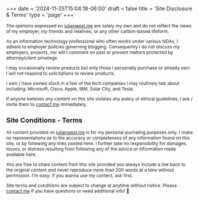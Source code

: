 +++
date = '2024-11-25T15:04:18-06:00'
draft = false
title = 'Site Disclosure & Terms'
type = 'page'
+++

<div style="font-size: 12px;">
The opinions expressed on <a href="https://julianwest.me">julianwest.me</a> are solely my own and do not reflect the views of my employer, my friends and relatives, or any other carbon-based lifeform.<br />

As an information technology professional who often works under various NDAs, I adhere to employer policies governing blogging. Consequently I do not discuss my employers, projects, nor will I comment on past or present matters protected by attorney/client privelege. <br />

I may occasionally review products but only those I personally purchase or already own. I will not respond to solicitations to review products.<br />

I own / have owned stock in a few of the tech companies I may routinely talk about including: Microsoft, Cisco, Apple, IBM, Solar City, and Tesla.<br />

If anyone believes any content on this site violates any policy or ethical guidelines, I ask / invite them to <a href="mailto:%77%65%73%74%2E%6A%75%6C%69%61%6E%40%67%6D%61%69%6C%2E%63%6F%6D">contact me</a> immediately. <br />

## Site Conditions - Terms

All content provided on <a href="https://julianwest.me">julianwest.me</a> is for my personal journaling purposes only. I make no representations as to the accuracy or completeness of any information found on this site, or by following any links posted here. I further take no responsibility for damages, losses, or distress resulting from following any of the advice or information made available here. </lawyerspeak-mode>  

You are free to share content from this site provided you always include a link back to the original content and never reproduce more than 200 words at a time without permission. I'm easy: if you wanna use my content, ask first.  

Site terms and conditions are subject to change at anytime without notice. Please <a href="mailto:%77%65%73%74%2E%6A%75%6C%69%61%6E%40%67%6D%61%69%6C%2E%63%6F%6D">contact me</a> if you have questions or need additional info! 🙂
</div>